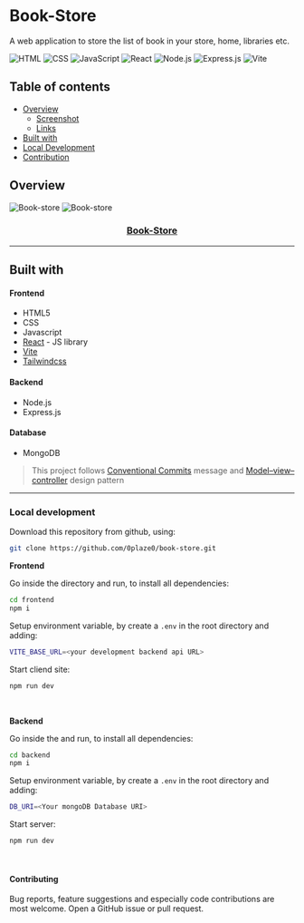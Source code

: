 # Book-Store

A web application to store the list of book in your store, home, libraries etc.

![HTML](https://img.shields.io/badge/HTML-239120?style=for-the-badge&logo=html5&logoColor=white)
![CSS](https://img.shields.io/badge/CSS-1572B6?style=for-the-badge&logo=css3&logoColor=white)
![JavaScript](https://img.shields.io/badge/JavaScript-323330?style=for-the-badge&logo=javascript&logoColor=F7DF1E)
![React](https://img.shields.io/badge/React-61DAFB?style=for-the-badge&logo=react&logoColor=white)
![Node.js](https://img.shields.io/badge/Node.js-339933?style=for-the-badge&logo=node.js&logoColor=white)
![Express.js](https://img.shields.io/badge/Express.js-000000?style=for-the-badge&logo=express&logoColor=white)
![Vite](https://img.shields.io/badge/Vite-646CFF?style=for-the-badge&logo=vite&logoColor=white)


## Table of contents

- [Overview](#Overview)
  - [Screenshot](#screenshot)
  - [Links](#links)
- [Built with](#built-with)
- [Local Development](#local-development)
- [Contribution](#Contributing)

## Overview

![Book-store](projectAssests/projectOverview%20(1).png)
![Book-store](projectAssests/projectOverview%20(2).png)

<div align="center">

### [Book-Store](https://book-store-frontend-a3i6.onrender.com/)

</div>

<hr/>

## Built with

#### Frontend

- HTML5 
- CSS 
- Javascript
- [React](https://reactjs.org/) - JS library
- [Vite](https://vitejs.dev/guide/)
- [Tailwindcss](https://tailwindcss.com/docs/installation)

#### Backend

- Node.js
- Express.js

#### Database

- MongoDB

> This project follows [Conventional Commits](https://www.conventionalcommits.org/en/v1.0.0/) message and [Model–view–controller](https://en.wikipedia.org/wiki/Model%E2%80%93view%E2%80%93controller) design pattern

<hr/>

### Local development

Download this repository from github, using:

```bash
git clone https://github.com/0plaze0/book-store.git
```

**Frontend**

Go inside the directory and run, to install all dependencies:

```bash
cd frontend
npm i
```

Setup environment variable, by create a ```.env``` in the root directory and adding:

```bash
VITE_BASE_URL=<your development backend api URL>
```

Start cliend site:

```bash
npm run dev
```

<br>

**Backend**

Go inside the  and run, to install all dependencies:

```bash
cd backend
npm i
```

Setup environment variable, by create a ```.env``` in the root directory and adding:

```bash
DB_URI=<Your mongoDB Database URI>
```

Start server:

```bash
npm run dev
```

<br/>

#### Contributing

Bug reports, feature suggestions and especially code contributions are most welcome.  Open a GitHub issue or pull request. 
